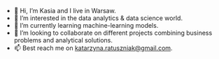 - 👋 Hi, I’m Kasia and I live in Warsaw.
- 👀 I’m interested in the data analytics & data science world.
- 🌱 I’m currently learning machine-learning models.
- 💞️ I’m looking to collaborate on different projects combining business problems and analytical solutions.
- 📫 Best reach me on katarzyna.ratuszniak@gmail.com.

<!---
ka-six/ka-six is a ✨ special ✨ repository because its `README.md` (this file) appears on your GitHub profile.
You can click the Preview link to take a look at your changes.
--->
